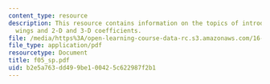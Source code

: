 ```yaml
---
content_type: resource
description: This resource contains information on the topics of introduction to 3-D
  wings and 2-D and 3-D coefficients.
file: /media/https%3A/open-learning-course-data-rc.s3.amazonaws.com/16-01-unified-engineering-i-ii-iii-iv-fall-2005-spring-2006/b2e5a763dd499be100425c622987f2b1_f05_sp.pdf
file_type: application/pdf
resourcetype: Document
title: f05_sp.pdf
uid: b2e5a763-dd49-9be1-0042-5c622987f2b1
---
```

